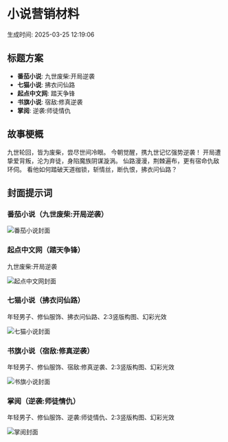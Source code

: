 # 小说营销材料

生成时间: 2025-03-25 12:19:06

## 标题方案

- **番茄小说**: 九世废柴:开局逆袭
- **七猫小说**: 拂衣问仙路
- **起点中文网**: 踏天争锋
- **书旗小说**: 宿敌:修真逆袭
- **掌阅**: 逆袭:师徒情仇

## 故事梗概

九世轮回，皆为废柴，尝尽世间冷眼。  今朝觉醒，携九世记忆强势逆袭！  开局遭挚爱背叛，沦为弃徒，身陷魔族阴谋漩涡。  仙路漫漫，荆棘遍布，更有宿命仇敌环伺。  看他如何踏破天道枷锁，斩情丝，断仇恨，拂衣问仙路？

## 封面提示词

### 番茄小说（九世废柴:开局逆袭）


![番茄小说封面](covers\cover_20250325_121901_番茄小说.png)

### 起点中文网（踏天争锋）
九世废柴:开局逆袭

![起点中文网封面](covers\cover_20250325_121901_起点中文网.png)

### 七猫小说（拂衣问仙路）
年轻男子、修仙服饰、拂衣问仙路、2:3竖版构图、幻彩光效

![七猫小说封面](covers\cover_20250325_121901_七猫小说.png)

### 书旗小说（宿敌:修真逆袭）
年轻男子、修仙服饰、宿敌:修真逆袭、2:3竖版构图、幻彩光效

![书旗小说封面](covers\cover_20250325_121901_书旗小说.png)

### 掌阅（逆袭:师徒情仇）
年轻男子、修仙服饰、逆袭:师徒情仇、2:3竖版构图、幻彩光效

![掌阅封面](covers\cover_20250325_121901_掌阅.png)

